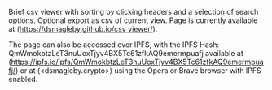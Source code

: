 Brief csv viewer with sorting by clicking headers and a selection of search options. Optional export as csv of current view. Page is currently available at (<https://dsmagleby.github.io/csv_viewer/>).

The page can also be accessed over IPFS, with the IPFS Hash: QmWmokbtzLeT3nuUoxTjyv4BX5Tc61zfkAQ9emermpuafj available at (<https://ipfs.io/ipfs/QmWmokbtzLeT3nuUoxTjyv4BX5Tc61zfkAQ9emermpuafj/>) or at (<dsmagleby.crypto>) using the Opera or Brave browser with IPFS enabled.
